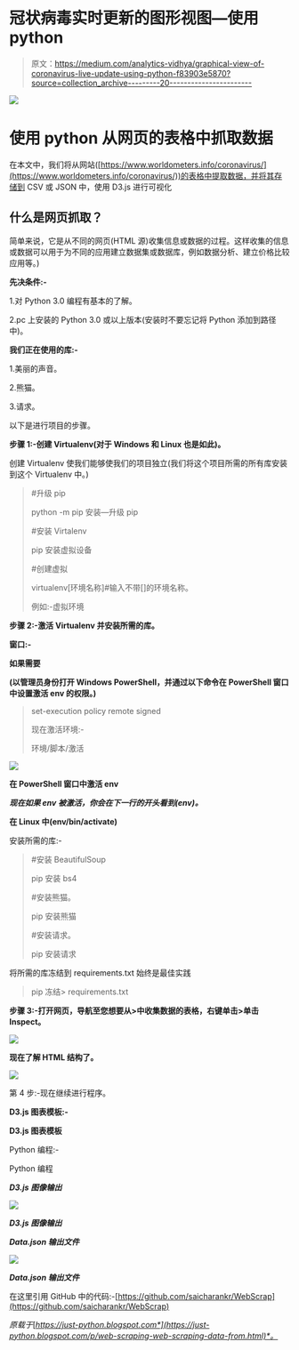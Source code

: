 # 冠状病毒实时更新的图形视图—使用 python

> 原文：<https://medium.com/analytics-vidhya/graphical-view-of-coronavirus-live-update-using-python-f83903e5870?source=collection_archive---------20----------------------->

![](img/09f639eaaa5943ec596743b1cd8687e7.png)

# 使用 python 从网页的表格中抓取数据

在本文中，我们将从网站([https://www.worldometers.info/coronavirus/](https://www.worldometers.info/coronavirus/))的表格中提取数据，并将其存储到 CSV 或 JSON 中，使用 D3.js 进行可视化

## **什么是网页抓取？**

简单来说，它是从不同的网页(HTML 源)收集信息或数据的过程。这样收集的信息或数据可以用于为不同的应用建立数据集或数据库，例如数据分析、建立价格比较应用等。)

**先决条件:-**

1.对 Python 3.0 编程有基本的了解。

2.pc 上安装的 Python 3.0 或以上版本(安装时不要忘记将 Python 添加到路径中)。

**我们正在使用的库:-**

1.美丽的声音。

2.熊猫。

3.请求。

以下是进行项目的步骤。

**步骤 1:-创建 Virtualenv(对于 Windows 和 Linux 也是如此)。**

创建 Virtualenv 使我们能够使我们的项目独立(我们将这个项目所需的所有库安装到这个 Virtualenv 中。)

> #升级 pip
> 
> python -m pip 安装—升级 pip
> 
> #安装 Virtalenv
> 
> pip 安装虚拟设备
> 
> #创建虚拟
> 
> virtualenv[环境名称]#输入不带[]的环境名称。
> 
> 例如:-虚拟环境

**步骤 2:-激活 Virtualenv 并安装所需的库。**

**窗口:-**

**如果需要**

**(以管理员身份打开 Windows PowerShell，并通过以下命令在 PowerShell 窗口中设置激活 env 的权限。)**

> set-execution policy remote signed
> 
> 现在激活环境:-
> 
> 环境/脚本/激活

![](img/213573d41c3c3e33ada538bf7ac905be.png)

**在 PowerShell 窗口中激活 env**

***现在如果 env 被激活，你会在下一行的开头看到(env)。***

**在 Linux 中(env/bin/activate)**

安装所需的库:-

> #安装 BeautifulSoup
> 
> pip 安装 bs4
> 
> #安装熊猫。
> 
> pip 安装熊猫
> 
> #安装请求。
> 
> pip 安装请求

将所需的库冻结到 requirements.txt 始终是最佳实践

> pip 冻结> requirements.txt

**步骤 3:-打开网页，导航至您想要从>中收集数据的表格，右键单击>单击 Inspect。**

![](img/4e407a1ca950eb1728a09868392ef0f5.png)

**现在了解 HTML 结构了。**

![](img/c719a3846922656a90b2d128f4960612.png)

第 4 步:-现在继续进行程序。

**D3.js 图表模板:-**

**D3.js 图表模板**

Python 编程:-

Python 编程

***D3.js 图像输出***

![](img/3d9b76e1b4ba532f3edc638facae4839.png)

***D3.js 图像输出***

***Data.json 输出文件***

![](img/54d88504905a87d12726445b5dbcf180.png)

***Data.json 输出文件***

在这里引用 GitHub 中的代码:-[https://github.com/saicharankr/WebScrap](https://github.com/saicharankr/WebScrap)

*原载于*[*https://just-python.blogspot.com*](https://just-python.blogspot.com/p/web-scraping-web-scraping-data-from.html)*。*
